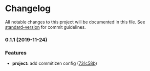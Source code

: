 # Changelog

All notable changes to this project will be documented in this file. See [standard-version](https://github.com/conventional-changelog/standard-version) for commit guidelines.

### 0.1.1 (2019-11-24)


### Features

* **project:** add commitizen config ([731c58b](https://github.com/wangdicoder/multi-lingual-physios/commit/731c58bc8896d9a835ee3987310080c84cb8a5ee))
